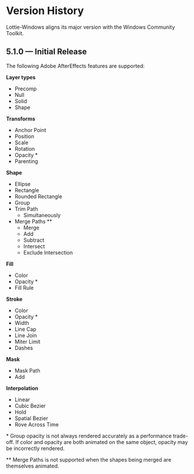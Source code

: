 # Version History

Lottie-Windows aligns its major version with the Windows Community Toolkit.

## 5.1.0 — Initial Release

The following Adobe AfterEffects features are supported:

**Layer types**
* Precomp
* Null
* Solid
* Shape

**Transforms**
* Anchor Point
* Position
* Scale
* Rotation
* Opacity *
* Parenting

**Shape**
* Ellipse
* Rectangle
* Rounded Rectangle
* Group
* Trim Path
    * Simultaneously
* Merge Paths **
    * Merge
    * Add
    * Subtract
    * Intersect
    * Exclude Intersection

**Fill**
* Color
* Opacity *
* Fill Rule

**Stroke**
* Color
* Opacity *
* Width
* Line Cap
* Line Join
* Miter Limit
* Dashes

**Mask**
* Mask Path
* Add

**Interpolation**
* Linear 
* Cubic Bezier
* Hold
* Spatial Bezier
* Rove Across Time


\* Group opacity is not always rendered accurately as a performance trade-off. If color and opacity are both animated on the same object, opacity may be incorrectly rendered.

\** Merge Paths is not supported when the shapes being merged are themselves animated.




